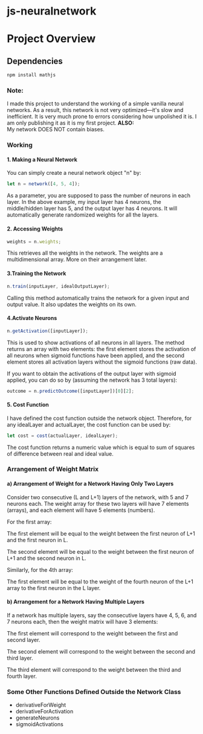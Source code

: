 # js-neuralnetwork
# Project Overview

## Dependencies
```sh
npm install mathjs
```
### Note:
I made this project to understand the working of a simple vanilla neural networks. As a result, this network is not very optimized—it's slow and inefficient. It is very much prone to errors considering how unpolished it is. I am only publishing it as it is my first project.
**ALSO:**  
My network DOES NOT contain biases.

### Working

#### 1. Making a Neural Network
You can simply create a neural network object "n" by:
```javascript
let n = network([4, 5, 4]);
```
As a parameter, you are supposed to pass the number of neurons in each layer. In the above example, my input layer has 4 neurons, the middle/hidden layer has 5, and the output layer has 4 neurons. It will automatically generate randomized weights for all the layers.



#### 2. Accessing Weights
```javascript
weights = n.weights;
```
This retrieves all the weights in the network. The weights are a multidimensional array. More on their arrangement later.



#### 3.Training the Network
```javascript
n.train(inputLayer, idealOutputLayer);
```
Calling this method automatically trains the network for a given input and output value. It also updates the weights on its own.



#### 4.Activate Neurons
```javascript
n.getActivation([inputLayer]);
```
This is used to show activations of all neurons in all layers. The method returns an array with two elements: the first element stores the activation of all neurons when sigmoid functions have been applied, and the second element stores all activation layers without the sigmoid functions (raw data).

If you want to obtain the activations of the output layer with sigmoid applied, you can do so by (assuming the network has 3 total layers):
```javascript
outcome = n.predictOutcome([inputLayer])[0][2];
```



#### 5. Cost Function
I have defined the cost function outside the network object. Therefore, for any idealLayer and actualLayer, the cost function can be used by:
```javascript
let cost = cost(actualLayer, idealLayer);
```
The cost function returns a numeric value which is equal to sum of squares of difference between real and ideal value.




### Arrangement of Weight Matrix
#### a) Arrangement of Weight for a Network Having Only Two Layers
Consider two consecutive (L and L+1) layers of the network, with 5 and 7 neurons each. The weight array for these two layers will have 7 elements (arrays), and each element will have 5 elements (numbers).

For the first array:

The first element will be equal to the weight between the first neuron of L+1 and the first neuron in L.

The second element will be equal to the weight between the first neuron of L+1 and the second neuron in L.

Similarly, for the 4th array:

The first element will be equal to the weight of the fourth neuron of the L+1 array to the first neuron in the L layer.



#### b) Arrangement for a Network Having Multiple Layers
If a network has multiple layers, say the consecutive layers have 4, 5, 6, and 7 neurons each, then the weight matrix will have 3 elements:

The first element will correspond to the weight between the first and second layer.

The second element will correspond to the weight between the second and third layer.

The third element will correspond to the weight between the third and fourth layer.



### Some Other Functions Defined Outside the Network Class
* derivativeForWeight
* derivativeForActivation
* generateNeurons
* sigmoidActivations



